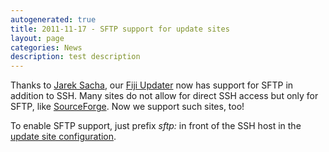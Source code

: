 ```yaml
---
autogenerated: true
title: 2011-11-17 - SFTP support for update sites
layout: page
categories: News
description: test description
---
```


Thanks to [Jarek Sacha](http://ij-plugins.sourceforge.net/), our [Fiji Updater](/plugins/updater) now has support for SFTP in addition to SSH. Many sites do not allow for direct SSH access but only for SFTP, like [SourceForge](http://sourceforge.net). Now we support such sites, too!

To enable SFTP support, just prefix *sftp:* in front of the SSH host in the [update site configuration](/update-sites/setup).


